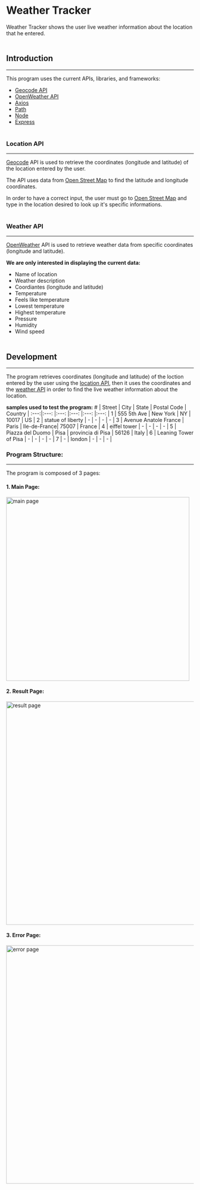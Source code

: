 # Weather Tracker
Weather Tracker shows the user live weather information about the location that he entered.
<br><br>

## Introduction
---
This program uses the current APIs, libraries, and frameworks:
* [Geocode API](#location-api)
* [OpenWeather API](#weather-api)
* [Axios](https://axios-http.com/)
* [Path](https://nodejs.org/api/path.html)
* [Node](https://nodejs.org/en)
* [Express](https://expressjs.com/)
<br><br>

### Location API
---
[Geocode](https://geocode.maps.co/) API is used to retrieve the coordinates (longitude and latitude) of the location entered by the user.

The API uses data from [Open Street Map](https://www.openstreetmap.org/) to find the latitude and longitude coordinates.

In order to have a correct input, the user must go to [Open Street Map](https://www.openstreetmap.org/) and type in the location desired to look up it's specific informations.
<br><br>
### Weather API
---
[OpenWeather](https://openweathermap.org/api) API is used to retrieve weather data from specific coordinates (longitude and latitude).

__We are only interested in displaying the current data:__
* Name of location
* Weather description
* Coordiantes (longitude and latitude)
* Temperature
* Feels like temperature 
* Lowest temperature 
* Highest temperature 
* Pressure
* Humidity
* Wind speed
<br><br>

## Development
---
The program retrieves coordinates (longitude and latitude) of the loction entered by the user using the [location API](#location-api), then it uses the coordinates and the [weather API](#weather-api) in order to find the live weather information about the location.

__samples used to test the program:__
\#    | Street      | City     | State | Postal Code | Country |
:---:|:---:        |:---:     |:---:  |:---:        |:---:    |
1    | 555 5th Ave | New York | NY    | 10017       | US      |
2    | statue of liberty | - | - | - | - |
3    | Avenue Anatole France | Paris | Ile-de-France| 75007 | France |
4    | eiffel tower | - | - | - | - |
5    | Piazza del Duomo | Pisa | provincia di Pisa | 56126 | Italy |
6    | Leaning Tower of Pisa | - | - | - | - |
7    | - | london | - | - | - |
<br>
### Program Structure:
---
The program is composed of 3 pages:

#### __1. Main Page:__
 <img width="492" alt="main page" src="https://github.com/Abdullah1tani/WeatherProject/assets/98557354/d0cd7cf1-25db-4aae-b3b0-054ed4d51375">
 
#### __2. Result Page:__
<img width="598" alt="result page" src="https://github.com/Abdullah1tani/WeatherProject/assets/98557354/8bfeefee-9f2e-455e-924b-500fee74190e">

#### __3. Error Page:__
<img width="638" alt="error page" src="https://github.com/Abdullah1tani/WeatherProject/assets/98557354/43446b84-b00f-4b6c-8e54-19ad2276a9e5">


